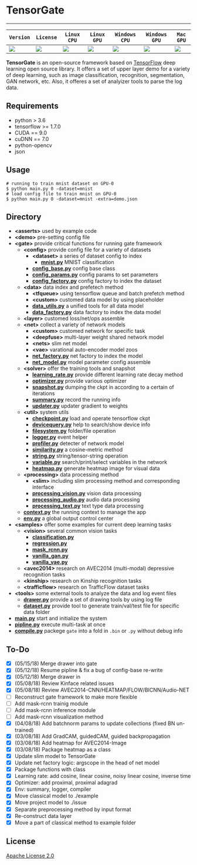 <!-- <div align="center">
  <img src="https://www.tensorflow.org/images/tf_logo_transp.png"><br><br>
</div> -->

# TensorGate

-----------------

| **`Version`** | **`License`** | **`Linux CPU`** | **`Linux GPU`** | **`Windows CPU`** | **`Windows GPU`** | **`Mac GPU`** |
|---------------|---------------|-----------------|-----------------|-------------------|-------------------|---------------|
|![][version]   |![][license]   |![][linux-cpu]   |![][linux-gpu]   |![][win-cpu]       |![][win-gpu]       |![][mac-gpu]   |

[version]: https://img.shields.io/badge/TensorGate-v4.2-brightgreen.svg
[license]: https://img.shields.io/badge/license-Apache--2.0-blue.svg
[linux-cpu]: https://img.shields.io/badge/build-passed-brightgreen.svg
[linux-gpu]: https://img.shields.io/badge/build-failed-brightred.svg
[win-cpu]: https://img.shields.io/badge/build-passed-brightgreen.svg
[win-gpu]: https://img.shields.io/badge/build-running-blue.svg
[mac-gpu]: https://img.shields.io/badge/build-unsupport-lightgrey.svg


**TensorGate** is an open-source framework based on [TensorFlow](https://github.com/tensorflow/tensorflow) deep learning open source library. It offers a set of upper layer demo for a variety of deep learning, such as image classification, recognition, segmentation, GAN network, etc. Also, it offeres a set of analyizer tools to parse the log data.

## Requirements
- python > 3.6
- tensorflow >= 1.7.0
- CUDA == 9.0
- cuDNN == 7.0
- python-opencv
- json

## Usage
```shell
# running to train mnist dataset on GPU-0
$ python main.py 0 -dataset=mnist
# load config file to train mnist on GPU-0
$ python main.py 0 -dataset=mnist -extra=demo.json
```

## Directory
- **\<asserts\>** used by example code
- **\<demo\>** pre-setting config file
- **\<gate\>** provide critical functions for running gate framework
  - **\<config\>** provide config file for a variety of datasets
    - **\<dataset\>** a series of dataset config to index
      - **[mnist.py](#)** MNIST classification
    - **[config_base.py](#)** config base class
    - **[config_params.py](#)** config params to set parameters
    - **[config_factory.py](#)** config factory to index the dataset
  - **\<data\>** data index and prefetech method
    - **\<tfqueue\>** using tensorflow queue and batch prefetch method
    - **\<custom\>** customed data model by using placeholder
    - **[data_utils.py](#)** a unified tools for all data model
    - **[data_factory.py](#)** data factory to index the data model
  - **\<layer\>** customed loss/net/ops assemble
  - **\<net\>** collect a variety of network models
    - **\<custom\>** customed network for specific task
    - **\<deepfuse\>** multi-layer weight shared network model
    - **\<nets\>** slim net model
    - **\<vae\>** varational auto-encoder model zoos
    - **[net_factory.py](#)** net factory to index the model
    - **[net_model.py](#)** model parameter config assemble
  - **\<solver\>** offer the training tools and snapshot
    - **[learning_rate.py](#)** provide different learning rate decay method
    - **[optimizer.py](#)** provide various optimizer
    - **[snapshot.py](#)** dumping the ckpt in according to a certain of iterations
    - **[summary.py](#)** record the running info
    - **[updater.py](#)** updater gradient to weights
  - **\<util\>** system utils
    - **[checkpoint.py](#)** load and operate tensorflow ckpt
    - **[devicequery.py](#)** help to search/show device info
    - **[filesystem.py](#)** folder/file operation
    - **[logger.py](#)** event helper
    - **[profiler.py](#)** detecter of network model
    - **[similarity.py](#)** a cosine-metric method
    - **[string.py](#)** string/tensor-string operation
    - **[variable.py](#)** search/print/select variables in the network
    - **[heatmap.py](#)** generate heatmap image for visual data
  - **\<processing\>** data processing method
    - **\<slim\>** including slim processing method and corresponding interface
    - **[processing_vision.py](#)** vision data processing
    - **[processing_audio.py](#)** audio data processing
    - **[processing_text.py](#)** text type data processing
  - **[context.py](#)** the running context to manage the app
  - **[env.py](#)** a global output control center
- **\<samples\>** offer some examples for current deep learning tasks
  - **\<vision\>** several common vision tasks
    - **[classification.py](#)**
    - **[regression.py](#)** 
    - **[mask_rcnn.py](#)**
    - **[vanilla_gan.py](#)**
    - **[vanilla_vae.py](#)**
  - **\<avec2014\>** research on AVEC2014 (multi-modal) depressive recognition tasks
  - **\<kinship\>** research on Kinship recognition tasks
  - **\<trafficflow\>** research on TrafficFlow dataset tasks
- **\<tools\>** some external tools to analyze the data and log event files
  - **[drawer.py](#)** provide a set of drawing tools by using log file
  - **[dataset.py](#)** provide tool to generate train/val/test file for specific data folder
- **[main.py](#)** start and initialize the system
- **[pipline.py](#)** execute multi-task at once
- **[compile.py](#)** packege `gate` into a fold in `.bin` or `.py` without debug info

## To-Do
- [x] (05/15/18) Merge drawer into gate
- [x] (05/12/18) Resume pipline & fix a bug of config-base re-write
- [x] (05/12/18) Merge drawer in
- [x] (05/08/18) Review Kinface related issues
- [x] (05/08/18) Review AVEC2014-CNN/HEATMAP/FLOW/BICNN/Audio-NET
- [ ] Reconstruct gate framework to make more flexible
- [ ] Add mask-rcnn trainig module
- [ ] Add mask-rcnn inference module
- [ ] Add mask-rcnn visualization method
- [x] (04/08/18) Add batchnorm params to update collections (fixed BN un-trained)
- [x] (03/08/18) Add GradCAM, guidedCAM, guided backpropagation
- [x] (03/08/18) Add heatmap for AVEC2014-Image
- [x] (03/08/18) Package heatmap as a class
- [x] Update slim model to TensorGate
- [x] Update net factory logic: argscope in the head of net model
- [x] Package functions with class
- [x] Learning rate: add cosine, linear cosine, noisy linear cosine, inverse time
- [x] Optimizer: add proximal, proximal adagrad
- [x] Env: summary, logger, compiler
- [x] Move classical model to ./example
- [x] Move project model to ./issue
- [x] Separate preprocessing method by input format
- [x] Re-construct data layer
- [x] Move a part of classical method to example folder

## License
[Apache License 2.0](https://github.com/atranitell/TensorGate/blob/v6/LICENSE)